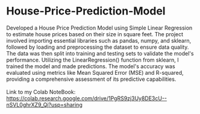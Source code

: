 # House-Price-Prediction-Model
Developed a House Price Prediction Model using Simple Linear Regression to estimate house prices based on their size in square feet. The project involved importing essential libraries such as pandas, numpy, and sklearn, followed by loading and preprocessing the dataset to ensure data quality. The data was then split into training and testing sets to validate the model's performance. Utilizing the LinearRegression() function from sklearn, I trained the model and made predictions. The model's accuracy was evaluated using metrics like Mean Squared Error (MSE) and R-squared, providing a comprehensive assessment of its predictive capabilities.
<br>
<br>
Link to my Colab NoteBook: https://colab.research.google.com/drive/1PgRS9zj3Uy8DE3cU--nSVL0ghrXZ9_Qj?usp=sharing
